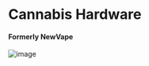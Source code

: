 # Cannabis Hardware
#### Formerly NewVape
![image](https://user-images.githubusercontent.com/104687767/166611067-0005ab07-e9ba-47b0-b1c1-39aa94bfcfbb.png)
